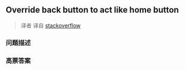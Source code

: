 ## Override back button to act like home button

> 译者 译自 [stackoverflow](http://stackoverflow.com/questions/2000102/override-back-button-to-act-like-home-button) 

### 问题描述 

### 高票答案 

